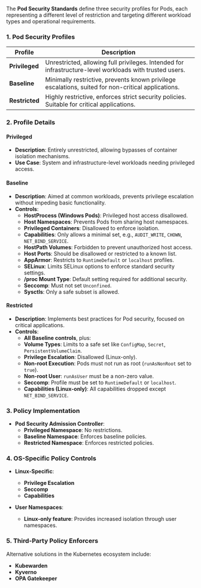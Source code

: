 
The **Pod Security Standards** define three security profiles for Pods, each representing a different level of restriction and targeting different workload types and operational requirements.

### 1. **Pod Security Profiles**

| Profile      | Description                                                                                        |
|--------------|----------------------------------------------------------------------------------------------------|
| **Privileged** | Unrestricted, allowing full privileges. Intended for infrastructure-level workloads with trusted users. |
| **Baseline**   | Minimally restrictive, prevents known privilege escalations, suited for non-critical applications.   |
| **Restricted** | Highly restrictive, enforces strict security policies. Suitable for critical applications.           |

### 2. **Profile Details**

#### **Privileged**
- **Description**: Entirely unrestricted, allowing bypasses of container isolation mechanisms.
- **Use Case**: System and infrastructure-level workloads needing privileged access.

#### **Baseline**
- **Description**: Aimed at common workloads, prevents privilege escalation without impeding basic functionality.
- **Controls**:
  - **HostProcess (Windows Pods)**: Privileged host access disallowed.
  - **Host Namespaces**: Prevents Pods from sharing host namespaces.
  - **Privileged Containers**: Disallowed to enforce isolation.
  - **Capabilities**: Only allows a minimal set, e.g., `AUDIT_WRITE`, `CHOWN`, `NET_BIND_SERVICE`.
  - **HostPath Volumes**: Forbidden to prevent unauthorized host access.
  - **Host Ports**: Should be disallowed or restricted to a known list.
  - **AppArmor**: Restricts to `RuntimeDefault` or `localhost` profiles.
  - **SELinux**: Limits SELinux options to enforce standard security settings.
  - **/proc Mount Type**: Default setting required for additional security.
  - **Seccomp**: Must not set `Unconfined`.
  - **Sysctls**: Only a safe subset is allowed.

#### **Restricted**
- **Description**: Implements best practices for Pod security, focused on critical applications.
- **Controls**: 
  - **All Baseline controls**, plus:
  - **Volume Types**: Limits to a safe set like `ConfigMap`, `Secret`, `PersistentVolumeClaim`.
  - **Privilege Escalation**: Disallowed (Linux-only).
  - **Non-root Execution**: Pods must not run as root (`runAsNonRoot` set to `true`).
  - **Non-root User**: `runAsUser` must be a non-zero value.
  - **Seccomp**: Profile must be set to `RuntimeDefault` or `localhost`.
  - **Capabilities (Linux-only)**: All capabilities dropped except `NET_BIND_SERVICE`.

### 3. **Policy Implementation**

- **Pod Security Admission Controller**:
  - **Privileged Namespace**: No restrictions.
  - **Baseline Namespace**: Enforces baseline policies.
  - **Restricted Namespace**: Enforces restricted policies.

### 4. **OS-Specific Policy Controls**

- **Linux-Specific**:
  - **Privilege Escalation**
  - **Seccomp**
  - **Capabilities**

- **User Namespaces**:
  - **Linux-only feature**: Provides increased isolation through user namespaces.

### 5. **Third-Party Policy Enforcers**

Alternative solutions in the Kubernetes ecosystem include:
- **Kubewarden**
- **Kyverno**
- **OPA Gatekeeper**
